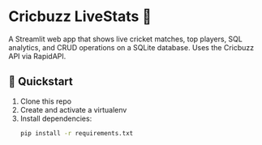 # Cricbuzz LiveStats 🏏

A Streamlit web app that shows live cricket matches, top players, SQL analytics, and CRUD operations on a SQLite database. Uses the Cricbuzz API via RapidAPI.

## 🚀 Quickstart
1. Clone this repo
2. Create and activate a virtualenv
3. Install dependencies:
   ```bash
   pip install -r requirements.txt
